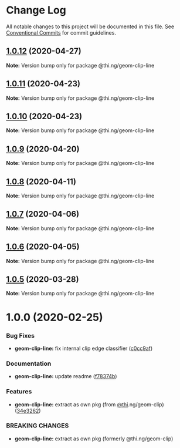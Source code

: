 # Change Log

All notable changes to this project will be documented in this file.
See [Conventional Commits](https://conventionalcommits.org) for commit guidelines.

## [1.0.12](https://github.com/thi-ng/umbrella/compare/@thi.ng/geom-clip-line@1.0.11...@thi.ng/geom-clip-line@1.0.12) (2020-04-27)

**Note:** Version bump only for package @thi.ng/geom-clip-line





## [1.0.11](https://github.com/thi-ng/umbrella/compare/@thi.ng/geom-clip-line@1.0.10...@thi.ng/geom-clip-line@1.0.11) (2020-04-23)

**Note:** Version bump only for package @thi.ng/geom-clip-line





## [1.0.10](https://github.com/thi-ng/umbrella/compare/@thi.ng/geom-clip-line@1.0.9...@thi.ng/geom-clip-line@1.0.10) (2020-04-23)

**Note:** Version bump only for package @thi.ng/geom-clip-line





## [1.0.9](https://github.com/thi-ng/umbrella/compare/@thi.ng/geom-clip-line@1.0.8...@thi.ng/geom-clip-line@1.0.9) (2020-04-20)

**Note:** Version bump only for package @thi.ng/geom-clip-line





## [1.0.8](https://github.com/thi-ng/umbrella/compare/@thi.ng/geom-clip-line@1.0.7...@thi.ng/geom-clip-line@1.0.8) (2020-04-11)

**Note:** Version bump only for package @thi.ng/geom-clip-line





## [1.0.7](https://github.com/thi-ng/umbrella/compare/@thi.ng/geom-clip-line@1.0.6...@thi.ng/geom-clip-line@1.0.7) (2020-04-06)

**Note:** Version bump only for package @thi.ng/geom-clip-line





## [1.0.6](https://github.com/thi-ng/umbrella/compare/@thi.ng/geom-clip-line@1.0.5...@thi.ng/geom-clip-line@1.0.6) (2020-04-05)

**Note:** Version bump only for package @thi.ng/geom-clip-line





## [1.0.5](https://github.com/thi-ng/umbrella/compare/@thi.ng/geom-clip-line@1.0.4...@thi.ng/geom-clip-line@1.0.5) (2020-03-28)

**Note:** Version bump only for package @thi.ng/geom-clip-line





# 1.0.0 (2020-02-25)


### Bug Fixes

* **geom-clip-line:** fix internal clip edge classifier ([c0cc9af](https://github.com/thi-ng/umbrella/commit/c0cc9af93293b3e68e9d5724874039e16bd6835e))


### Documentation

* **geom-clip-line:** update readme ([f78374b](https://github.com/thi-ng/umbrella/commit/f78374bec7dfe6227faaf699ab51e9a129ade922))


### Features

* **geom-clip-line:** extract as own pkg (from [@thi](https://github.com/thi).ng/geom-clip) ([34e3262](https://github.com/thi-ng/umbrella/commit/34e3262f8784df44f4adb729110d37513fccdfb3))


### BREAKING CHANGES

* **geom-clip-line:** extract as own pkg (formerly @thi.ng/geom-clip)
